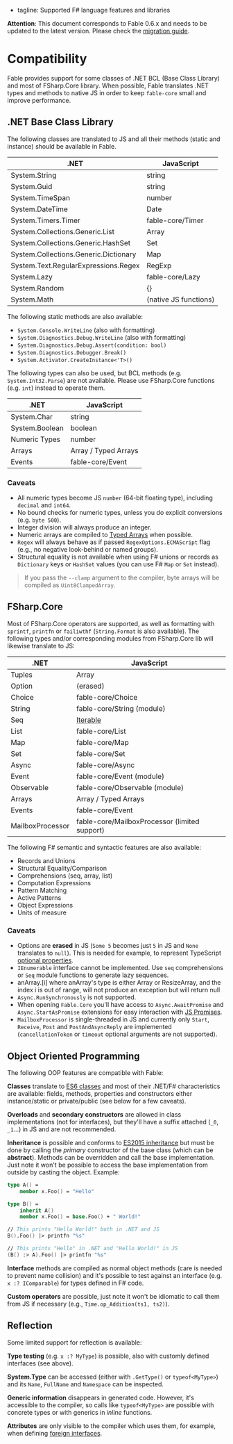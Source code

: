  - tagline: Supported F# language features and libraries

**Attention**: This document corresponds to Fable 0.6.x and needs to be updated to the latest version. Please check the [migration guide](../blog/Introducing-0-7.html).

# Compatibility

Fable provides support for some classes of .NET BCL (Base Class Library) and most of
FSharp.Core library. When possible, Fable translates .NET types and methods to native JS
in order to keep `fable-core` small and improve performance.

## .NET Base Class Library

The following classes are translated to JS and all their methods
(static and instance) should be available in Fable.

.NET                                  | JavaScript
--------------------------------------|----------------------------------------------------------
System.String                         | string
System.Guid                           | string
System.TimeSpan                       | number
System.DateTime                       | Date
System.Timers.Timer                   | fable-core/Timer
System.Collections.Generic.List       | Array
System.Collections.Generic.HashSet    | Set
System.Collections.Generic.Dictionary | Map
System.Text.RegularExpressions.Regex  | RegExp
System.Lazy                           | fable-core/Lazy
System.Random                         | {}
System.Math                           | (native JS functions)

The following static methods are also available:

- `System.Console.WriteLine` (also with formatting)
- `System.Diagnostics.Debug.WriteLine` (also with formatting)
- `System.Diagnostics.Debug.Assert(condition: bool)`
- `System.Diagnostics.Debugger.Break()`
- `System.Activator.CreateInstance<'T>()`

The following types can also be used, but BCL methods (e.g. `System.Int32.Parse`) are not available.
Please use FSharp.Core functions (e.g. `int`) instead to operate them.

.NET              | JavaScript
------------------|----------------------------------------------------------
System.Char       | string
System.Boolean    | boolean
Numeric Types     | number
Arrays            | Array / Typed Arrays
Events            | fable-core/Event

### Caveats

- All numeric types become JS `number` (64-bit floating type), including `decimal` and `int64`.
- No bound checks for numeric types, unless you do explicit conversions (e.g. `byte 500`).
- Integer division will always produce an integer.
- Numeric arrays are compiled to [Typed Arrays](https://developer.mozilla.org/en-US/docs/Web/JavaScript/Reference/Global_Objects/TypedArray) when possible.
- `Regex` will always behave as if passed `RegexOptions.ECMAScript` flag (e.g., no negative look-behind or named groups).
- Structural equality is not available when using F# unions or records as `Dictionary` keys or `HashSet` values
  (you can use F# `Map` or `Set` instead).

> If you pass the `--clamp` argument to the compiler, byte arrays will be compiled as `Uint8ClampedArray`.

## FSharp.Core

Most of FSharp.Core operators are supported, as well as formatting with
`sprintf`, `printfn` or `failiwthf` (`String.Format` is also available).
The following types and/or corresponding modules from FSharp.Core lib will
likewise translate to JS:

.NET              | JavaScript
------------------|----------------------------------------------------------
Tuples            | Array
Option            | (erased)
Choice            | fable-core/Choice
String            | fable-core/String (module)
Seq               | [Iterable](http://babeljs.io/docs/learn-es2015/#iterators-for-of)
List              | fable-core/List
Map               | fable-core/Map
Set               | fable-core/Set
Async             | fable-core/Async
Event             | fable-core/Event (module)
Observable        | fable-core/Observable (module)
Arrays            | Array / Typed Arrays
Events            | fable-core/Event
MailboxProcessor  | fable-core/MailboxProcessor (limited support)

The following F# semantic and syntactic features are also available:

- Records and Unions
- Structural Equality/Comparison
- Comprehensions (seq, array, list)
- Computation Expressions
- Pattern Matching
- Active Patterns
- Object Expressions
- Units of measure

### Caveats

- Options are **erased** in JS (`Some 5` becomes just `5` in JS and `None` translates to `null`).
  This is needed for example, to represent TypeScript [optional properties](https://www.typescriptlang.org/docs/handbook/interfaces.html#optional-properties).
- `IEnumerable` interface cannot be implemented. Use `seq` comprehensions
  or `Seq` module functions to generate lazy sequences.
- anArray.[i] where anArray's type is either Array or ResizeArray, and the index i is out of range, will not produce an exception but will return null
- `Async.RunSynchronously` is not supported.
- When opening `Fable.Core` you'll have access to `Async.AwaitPromise`
  and `Async.StartAsPromise` extensions for easy interaction with [JS Promises](http://babeljs.io/docs/learn-es2015/#promises).
- `MailboxProcessor` is single-threaded in JS and currently only
  `Start`, `Receive`, `Post` and `PostAndAsyncReply` are implemented
  (`cancellationToken` or `timeout` optional arguments are not supported).


## Object Oriented Programming

The following OOP features are compatible with Fable:

**Classes** translate to [ES6 classes](https://github.com/lukehoban/es6features#classes) and most
of their .NET/F# characteristics are available: fields, methods, properties and constructors either
instance/static or private/public (see below for a few caveats).

**Overloads** and **secondary constructors** are allowed in class implementations (not for interfaces),
but they'll have a suffix attached (`_0`, `_1`...) in JS and are not recommended.

**Inheritance** is possible and conforms to [ES2015 inheritance](https://github.com/lukehoban/es6features#classes)
but must be done by calling the _primary_ constructor of the base class (which can be **abstract**).
Methods can be overridden and call the base implementation. Just note it won't be possible to access the
base implementation from outside by casting the object. Example:

```fsharp
type A() =
    member x.Foo() = "Hello"

type B() =
    inherit A()
    member x.Foo() = base.Foo() + " World!"

// This prints "Hello World!" both in .NET and JS
B().Foo() |> printfn "%s"

// This prints "Hello" in .NET and "Hello World!" in JS
(B() :> A).Foo() |> printfn "%s"
```

**Interface** methods are compiled as normal object methods (care is needed to prevent name collision)
and it's possible to test against an interface (e.g. `x :? IComparable`) for types defined in F# code.

**Custom operators** are possible, just note it won't be idiomatic to call
them from JS if necessary (e.g., `Time.op_Addition(ts1, ts2)`).

## Reflection

Some limited support for reflection is available:

**Type testing** (e.g. `x :? MyType`) is possible, also with customly defined
interfaces (see above).

**System.Type** can be accessed (either with `.GetType()` or `typeof<MyType>`)
and its `Name`, `FullName` and `Namespace` can be inspected.

**Generic information** disappears in generated code. However, it's accessible
to the compiler, so calls like `typeof<MyType>` are possible with concrete
types or with generics in _inline_ functions.

**Attributes** are only visible to the compiler which uses them, for example, when defining
[foreign interfaces](interacting.html).
